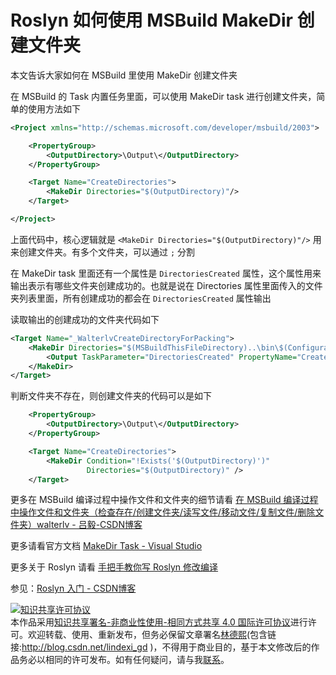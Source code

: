 # Roslyn 如何使用 MSBuild MakeDir 创建文件夹

本文告诉大家如何在 MSBuild 里使用 MakeDir 创建文件夹

<!--more-->
<!-- CreateTime:2020/11/15 19:26:49 -->

<!-- 标签：Roslyn,MSBuild,编译器 -->

在 MSBuild 的 Task 内置任务里面，可以使用 MakeDir task 进行创建文件夹，简单的使用方法如下

```xml
<Project xmlns="http://schemas.microsoft.com/developer/msbuild/2003">

    <PropertyGroup>
        <OutputDirectory>\Output\</OutputDirectory>
    </PropertyGroup>

    <Target Name="CreateDirectories">
        <MakeDir Directories="$(OutputDirectory)"/>
    </Target>

</Project>

```

上面代码中，核心逻辑就是 `<MakeDir Directories="$(OutputDirectory)"/>` 用来创建文件夹。有多个文件夹，可以通过 `;` 分割

在 MakeDir task 里面还有一个属性是 `DirectoriesCreated` 属性，这个属性用来输出表示有哪些文件夹创建成功的。也就是说在 Directories 属性里面传入的文件夹列表里面，所有创建成功的都会在 `DirectoriesCreated` 属性输出

读取输出的创建成功的文件夹代码如下

```xml
<Target Name="_WalterlvCreateDirectoryForPacking">
    <MakeDir Directories="$(MSBuildThisFileDirectory)..\bin\$(Configuration)\">
        <Output TaskParameter="DirectoriesCreated" PropertyName="CreatedPackingDirectory" />
    </MakeDir>
</Target>
```

判断文件夹不存在，则创建文件夹的代码可以是如下

```xml
    <PropertyGroup>
        <OutputDirectory>\Output\</OutputDirectory>
    </PropertyGroup>

    <Target Name="CreateDirectories">
        <MakeDir Condition="!Exists('$(OutputDirectory)')"
                 Directories="$(OutputDirectory)" />
    </Target>
```

更多在 MSBuild 编译过程中操作文件和文件夹的细节请看 [在 MSBuild 编译过程中操作文件和文件夹（检查存在/创建文件夹/读写文件/移动文件/复制文件/删除文件夹）walterlv - 吕毅-CSDN博客](https://walterlv.blog.csdn.net/article/details/103760615)

更多请看官方文档 [MakeDir Task - Visual Studio](https://docs.microsoft.com/en-us/visualstudio/msbuild/makedir-task?view=vs-2019)

更多关于 Roslyn 请看 [手把手教你写 Roslyn 修改编译](https://blog.lindexi.com/post/roslyn.html ) 

参见：[Roslyn 入门 - CSDN博客](https://blog.csdn.net/lindexi_gd/category_7945110.html )

<a rel="license" href="http://creativecommons.org/licenses/by-nc-sa/4.0/"><img alt="知识共享许可协议" style="border-width:0" src="https://licensebuttons.net/l/by-nc-sa/4.0/88x31.png" /></a><br />本作品采用<a rel="license" href="http://creativecommons.org/licenses/by-nc-sa/4.0/">知识共享署名-非商业性使用-相同方式共享 4.0 国际许可协议</a>进行许可。欢迎转载、使用、重新发布，但务必保留文章署名[林德熙](http://blog.csdn.net/lindexi_gd)(包含链接:http://blog.csdn.net/lindexi_gd )，不得用于商业目的，基于本文修改后的作品务必以相同的许可发布。如有任何疑问，请与我[联系](mailto:lindexi_gd@163.com)。